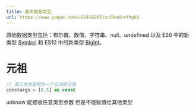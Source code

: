 ```yaml
---
title: 基本数据类型
url: https://www.yuque.com/u21419265/xu5hud/efhgk5
---
```


原始数据类型包括：布尔值、数值、字符串、null、undefined 以及 ES6 中的新类型 [Symbol](http://es6.ruanyifeng.com/#docs/symbol) 和 ES10 中的新类型 [BigInt](https://developer.mozilla.org/zh-CN/docs/Web/JavaScript/Reference/Global_Objects/BigInt)。



# 元祖

```typescript
// 表示为当前的为一个可读的元组
constargs = [8,5] as const
```

unknow 能接收任意类型参数 但是不能赋值给其他类型
